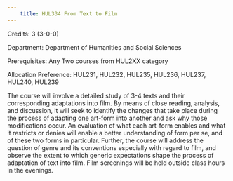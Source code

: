 ```yaml
---
    title: HUL334 From Text to Film
---
```

Credits: 3 (3-0-0)

Department: Department of Humanities and Social Sciences

Prerequisites: Any Two courses from HUL2XX category

Allocation Preference: HUL231, HUL232, HUL235, HUL236, HUL237, HUL240, HUL239

The course will involve a detailed study of 3-4 texts and their corresponding adaptations into film. By means of close reading, analysis, and discussion, it will seek to identify the changes that take place during the process of adapting one art-form into another and ask why those modifications occur. An evaluation of what each art-form enables and what it restricts or denies will enable a better understanding of form per se, and of these two forms in particular. Further, the course will address the question of genre and its conventions especially with regard to film, and observe the extent to which generic expectations shape the process of adaptation of text into film. Film screenings will be held outside class hours in the evenings.